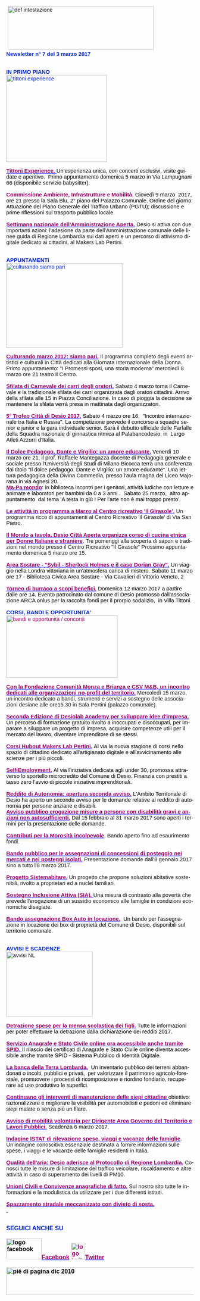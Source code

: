 <html xmlns:v="urn:schemas-microsoft-com:vml" xmlns:o="urn:schemas-microsoft-com:office:office" xmlns:w="urn:schemas-microsoft-com:office:word" xmlns:m="http://schemas.microsoft.com/office/2004/12/omml" xmlns="http://www.w3.org/TR/REC-html40"><head><meta http-equiv=Content-Type content="text/html; charset=utf-8"><meta name=Generator content="Microsoft Word 15 (filtered medium)"><!--[if !mso]><style>v\:* {behavior:url(#default#VML);}
o\:* {behavior:url(#default#VML);}
w\:* {behavior:url(#default#VML);}
.shape {behavior:url(#default#VML);}
</style><![endif]--><style><!--
/* Font Definitions */
@font-face
	{font-family:"Cambria Math";
	panose-1:2 4 5 3 5 4 6 3 2 4;}
@font-face
	{font-family:Calibri;
	panose-1:2 15 5 2 2 2 4 3 2 4;}
/* Style Definitions */
p.MsoNormal, li.MsoNormal, div.MsoNormal
	{margin:0cm;
	margin-bottom:.0001pt;
	font-size:11.0pt;
	font-family:"Calibri",sans-serif;}
a:link, span.MsoHyperlink
	{mso-style-priority:99;
	color:blue;
	text-decoration:underline;}
a:visited, span.MsoHyperlinkFollowed
	{mso-style-priority:99;
	color:#954F72;
	text-decoration:underline;}
.MsoChpDefault
	{mso-style-type:export-only;}
@page WordSection1
	{size:612.0pt 792.0pt;
	margin:70.85pt 2.0cm 2.0cm 2.0cm;}
div.WordSection1
	{page:WordSection1;}
--></style></head><body lang=IT link=blue vlink="#954F72"><div class=WordSection1><p class=MsoNormal>&nbsp;<img width=392 height=118 style='width:4.0833in;height:1.2291in' id="_x0000_i1032" src="http://www.comune.desio.mb.it/servizi/gestionedocumentale/visualizzadocumento.aspx?id=6276" alt="def intestazione"> <o:p></o:p></p><div><div><p class=MsoNormal><strong><span style='font-family:"Calibri",sans-serif;color:#0426C6'>Newsletter n°&nbsp;7 del&nbsp;3 marzo 2017</span></strong><o:p></o:p></p></div><div><p class=MsoNormal>&nbsp;<o:p></o:p></p></div><div><p class=MsoNormal>&nbsp;<o:p></o:p></p></div><div><p class=MsoNormal><strong><span style='font-family:"Calibri",sans-serif;color:#0426C6'>IN PRIMO PIANO</span></strong><o:p></o:p></p></div><div><p class=MsoNormal><span style='color:#0426C6'><img width=270 height=234 style='width:2.8125in;height:2.4375in' id="_x0000_i1031" src="https://www.comune.desio.mb.it/servizi/gestionedocumentale/visualizzadocumento.aspx?ID=22215" alt="tittoni experience"></span><o:p></o:p></p></div><div><p class=MsoNormal>&nbsp;<o:p></o:p></p></div><div><div><p class=MsoNormal><span style='color:#0426C6'><a href="http://www.comune.desio.mb.it/servizi/notizie/notizie_fase02.aspx?ID=43197" target="_self"><strong><span style='font-family:"Calibri",sans-serif;color:#990066'>Tittoni Experience.&nbsp;</span></strong></a></span><span style='color:black'>Un’esperienza unica, con concerti esclusivi, visite guidate e&nbsp;aperitivo.&nbsp; Primo appuntamento domenica 5 marzo&nbsp;in Via Lampugnani 66 (disponibile servizio babysitter).</span><span style='color:#0426C6'><o:p></o:p></span></p></div></div><div><p class=MsoNormal>&nbsp;<o:p></o:p></p></div><div><div><p class=MsoNormal><strong><span style='font-family:"Calibri",sans-serif;color:#990066'>Commissione Ambiente, Infrastrutture e Mobilità.</span></strong><span style='color:#0426C6'>&nbsp;</span><span style='color:black'>Giovedì 9 marzo &nbsp;2017, ore 21 presso la Sala Blu, 2° piano del Palazzo Comunale. Ordine del giorno: Attuazione del Piano Generale del Traffico Urbano&nbsp;(PGTU); discussione e prime riflessioni sul trasporto pubblico locale.&nbsp;</span><span style='color:#0426C6'><o:p></o:p></span></p></div></div><div><p class=MsoNormal>&nbsp;<o:p></o:p></p></div><div><p class=MsoNormal><strong><span style='font-family:"Calibri",sans-serif'><a href="http://www.comune.desio.mb.it/servizi/notizie/notizie_fase02.aspx?ID=43321" target="_self"><span style='color:#990066'>Settimana nazionale dell'Amministrazione Aperta.</span></a><span style='color:#990066'> </span></span></strong>Desio si attiva con due importanti azioni: l'adesione da parte dell'Amministrazione comunale delle linee guida di Regione Lombardia sui dati aperti e un percorso di attivismo digitale dedicato ai cittadini, al Makers Lab Pertini.<o:p></o:p></p></div><div><p class=MsoNormal>&nbsp;<o:p></o:p></p></div><div><p class=MsoNormal>&nbsp;<o:p></o:p></p></div><div><p class=MsoNormal><strong><span style='font-family:"Calibri",sans-serif;color:#0426C6'>APPUNTAMENTI </span></strong><o:p></o:p></p></div><div><p class=MsoNormal><span style='color:#0426C6'><img border=0 width=312 height=227 style='width:3.25in;height:2.3645in' id="_x0000_i1030" src="https://www.comune.desio.mb.it/servizi/gestionedocumentale/visualizzadocumento.aspx?ID=22216" alt="culturando siamo pari"></span><o:p></o:p></p></div><div><p class=MsoNormal><br><a href="http://www.comune.desio.mb.it/servizi/notizie/notizie_fase02.aspx?ID=43292" target="_self"><strong><span style='font-family:"Calibri",sans-serif;color:#990066'>Culturando marzo 2017: siamo pari.</span></strong></a> Il programma completo degli eventi artistici e culturali in Città dedicati alla Giornata Internazionale della Donna. Primo appuntamento: &quot;I Promessi sposi, una storia moderna&quot; mercoledì 8 marzo ore 21 teatro il Centro.<o:p></o:p></p></div><div><div><p class=MsoNormal>&nbsp;<o:p></o:p></p></div><div><p class=MsoNormal><strong><span style='font-family:"Calibri",sans-serif;color:#990066'><a href="http://www.oratoriobvidesio.it/news.aspx?idnews=273&amp;lang=IT" target="_self"><span style='color:#990066'>Sfilata&nbsp;di&nbsp;Carnevale dei carri degli oratori.</span></a></span></strong><span style='color:black'> Sabato 4 marzo torna il Carnevale e la tradizionale sfilata dei carri organizzata dagli oratori cittadini. Arrivo della sfilata alle 15 in Piazza Conciliazione. In caso di pioggia la decisione se mantenere la sfilata verrà presa in mattinata dagli organizzatori. </span><o:p></o:p></p></div><div><p class=MsoNormal>&nbsp;<o:p></o:p></p></div><div><p class=MsoNormal><span style='color:#990066'><a href="http://www.federginnastica.it/news/informative/23406-trofeo-citt%C3%A0-di-desio-2017-%80%93-incontro-internazionale-tra-italia-e-russia.html" target="_self"><strong><span style='font-family:"Calibri",sans-serif;color:#990066'>5° Trofeo Città di Desio 2017.</span></strong></a></span><span style='color:black'> Sabato 4 marzo ore 16,&nbsp; &quot;Incontro internazionale tra Italia e Russia&quot;. La competizione prevede il concorso a squadre senior e junior e la gara individuale senior.&nbsp;Sarà il debutto ufficiale delle Farfalle della Squadra nazionale di ginnastica ritmica&nbsp;al Palabancodesio&nbsp; in&nbsp;&nbsp;Largo Atleti Azzurri d'Italia. </span><o:p></o:p></p></div><div><p class=MsoNormal>&nbsp;<o:p></o:p></p></div><div><p class=MsoNormal><strong><span style='font-family:"Calibri",sans-serif;color:#990066'><a href="https://www.liceodesio.gov.it/" target="_self"><span style='color:#990066'>Il Dolce Pedagogo. Dante e Virgilio: un amore educante.</span></a></span></strong><span style='color:black'> Venerdì 10 marzo ore 21, il prof. Raffaele Mantegazza docente di Pedagogia generale e sociale presso l'Università degli Studi di Milano Bicocca terrà una conferenza dal titolo &quot;Il dolce pedagogo. Dante e Virgilio: un amore educante&quot;.&nbsp;Una lettura pedagogica della Divina Commedia, presso l'aula magna del Liceo Majorana in via Agnesi 20. </span><o:p></o:p></p></div><div><p class=MsoNormal><span style='color:#990066'><a href="http://www.comune.desio.mb.it/servizi/notizie/notizie_fase02.aspx?ID=41527" target="_self"><strong><span style='font-family:"Calibri",sans-serif;color:#990066'>Ma-Pa mondo</span></strong></a></span><span style='color:black'>: in biblioteca&nbsp;incontri per i genitori, attività ludiche con letture e animate e laboratori per bambini da 0 a 3 anni .&nbsp; Sabato 25 marzo,&nbsp;&nbsp;altro appuntamento&nbsp; dal tema 'A testa in giù ! Per l'arte non è mai troppo presto'. </span><o:p></o:p></p></div><div><p class=MsoNormal>&nbsp;<o:p></o:p></p></div></div><div><p class=MsoNormal><strong><span style='font-family:"Calibri",sans-serif;color:#990066'><a href="http://www.comune.desio.mb.it/servizi/notizie/notizie_fase02.aspx?ID=43331" target="_self"><span style='color:#990066'>Le attività in programma a&nbsp;Marzo al Centro ricreativo 'Il Girasole'.</span></a></span></strong> Un programma ricco di appuntamenti al Centro Ricreativo 'Il Girasole' di Via San Pietro.<span style='color:black'> </span><o:p></o:p></p></div><div><p class=MsoNormal>&nbsp;<o:p></o:p></p></div><div><p class=MsoNormal><strong><span style='font-family:"Calibri",sans-serif;color:#990066'><a href="http://www.comune.desio.mb.it/servizi/notizie/notizie_fase02.aspx?ID=43113" target="_self"><span style='color:#990066'>Il Mondo a tavola. Desio Città Aperta organizza corso di cucina etnica per Donne Italiane e straniere</span></a></span></strong>. Tre pomeriggi alla scoperta di sapori e tradizioni nel mondo presso il Centro Ricreativo &quot;Il Girasole&quot; Prossimo appuntamento domenica 5 marzo ore 15.<o:p></o:p></p></div><div><div><p class=MsoNormal>&nbsp;<o:p></o:p></p></div><div><p class=MsoNormal><strong><span style='font-family:"Calibri",sans-serif;color:#990066'><a href="http://www.comune.desio.mb.it/servizi/notizie/notizie_fase02.aspx?ID=43346" target="_self"><span style='color:#990066'>Area Sostare - &quot;Sybil - Sherlock Holmes e il caso Dorian Gray&quot;.</span></a></span></strong><strong><span style='font-family:"Calibri",sans-serif;color:black'>&nbsp;</span></strong><span style='color:black'>Un viaggio nella Londra vittoriana in un'atmosfera carica di mistero. Sabato 11 marzo ore 17 - Biblioteca Civica Area Sostare - Via Cavalieri di Vittorio Veneto, 2 </span><o:p></o:p></p></div><div><p class=MsoNormal>&nbsp;<o:p></o:p></p></div><div><p class=MsoNormal><strong><span style='font-family:"Calibri",sans-serif;color:#990066'><a href="http://www.comune.desio.mb.it/servizi/notizie/notizie_fase02.aspx?ID=43367" target="_self"><span style='color:#990066'>Torneo di burraco a scopi benefici.</span></a></span></strong><span style='color:black'> Domenica 12 marzo 2017 a partire dalle ore 14. Evento patrocinato dal comune di Desio promosso dall'associazione ARCA onlus per la raccolta fondi per il prorpio sodalizio,&nbsp; in Villa Tittoni. </span><o:p></o:p></p></div><div><div><p class=MsoNormal>&nbsp;<o:p></o:p></p></div></div><div><p class=MsoNormal><strong><span style='font-family:"Calibri",sans-serif;color:#0426C6'>CORSI, BANDI E OPPORTUNITA'</span></strong> <o:p></o:p></p></div><div><p class=MsoNormal><span style='color:#990066'><img border=0 width=299 height=168 style='width:3.1145in;height:1.75in' id="_x0000_i1029" src="http://www.comune.desio.mb.it/servizi/gestionedocumentale/visualizzadocumento.aspx?id=18790" alt="bandi e opportunità / concorsi"></span><o:p></o:p></p></div><div><p class=MsoNormal>&nbsp;<o:p></o:p></p></div><div><p class=MsoNormal><a href="http://www.comune.desio.mb.it/servizi/notizie/notizie_fase02.aspx?ID=43389" target="_self"><strong><span style='font-family:"Calibri",sans-serif;color:#990066'>Con la&nbsp;Fondazione Comunità Monza e Brianza e CSV M&amp;B, un&nbsp;incontro dedicati alle organizzazioni no-profit del territorio.</span></strong></a> Mercoledì 15 marzo, un incontro dedicato a bandi, strumenti e servizi a sostegno delle associazioni desiane alle&nbsp;ore15.30 in Sala Pertini (palazzo comunale).<o:p></o:p></p></div></div><div><p class=MsoNormal>&nbsp;<o:p></o:p></p></div><div><p class=MsoNormal><span style='color:#990066'><a href="http://www.comune.desio.mb.it/servizi/notizie/notizie_fase02.aspx?ID=43183" target="_self"><strong><span style='font-family:"Calibri",sans-serif;color:#990066'>Seconda Edizione di Desiolab Academy per sviluppare idee d'impresa.</span></strong></a></span><span style='color:black'>&nbsp;<strong><span style='font-family:"Calibri",sans-serif'> </span></strong>Un percorso di formazione gratuito rivolto a inoccupati e disoccupati, per imparare a siluppare un progetto di impresa, acquisire competenze utili per il mercato del lavoro, diventare imprenditore di se stessi. </span><o:p></o:p></p></div><div><p class=MsoNormal>&nbsp;<o:p></o:p></p></div><div><p class=MsoNormal><span style='color:#990066'><a href="http://www.comune.desio.mb.it/servizi/notizie/notizie_fase02.aspx?ID=43208" target="_self"><strong><span style='font-family:"Calibri",sans-serif;color:#990066'>Corsi Hubout Makers Lab Pertini.</span></strong></a><strong><span style='font-family:"Calibri",sans-serif'> </span></strong></span><span style='color:black'>Al via&nbsp;la nuova&nbsp;stagione di corsi nello spazio di cittadino dedicato all'artigianato digitale e all'avvicinamento alle scienze per i più piccoli. </span><o:p></o:p></p></div><div><p class=MsoNormal>&nbsp;<o:p></o:p></p></div><div><p class=MsoNormal><span style='color:#990066'><a href="http://www.comune.desio.mb.it/servizi/notizie/notizie_fase02.aspx?ID=43223" target="_self"><strong><span style='font-family:"Calibri",sans-serif;color:#990066'>SelfiEmployment.</span></strong></a></span><strong><span style='font-family:"Calibri",sans-serif;color:black'>&nbsp;</span></strong><span style='color:black'>Al via l'iniziativa dedicata agli under 30, promossa attraverso lo sportello microcredito del Comune di Desio. Finanzia con prestiti a tasso zero l’avvio di piccole iniziative imprenditoriali.</span><o:p></o:p></p></div><div><p class=MsoNormal>&nbsp;<o:p></o:p></p></div><div><div><p class=MsoNormal><span style='color:#990066'><a href="http://www.comune.desio.mb.it/servizi/notizie/notizie_fase02.aspx?ID=43172" target="_self"><strong><span style='font-family:"Calibri",sans-serif;color:#990066'>Reddito di Autonomia: apertura seconda avviso.</span></strong></a><strong><span style='font-family:"Calibri",sans-serif'> </span></strong></span><span style='color:black'>L'Ambito Territoriale di Desio ha aperto un secondo avviso per le domande relative al reddito di autonomia per persone anziane e disabili. </span><o:p></o:p></p></div><div><p class=MsoNormal><span style='color:#990066'><a href="http://www.comune.desio.mb.it/servizi/notizie/notizie_fase02.aspx?ID=43164" target="_self"><strong><span style='font-family:"Calibri",sans-serif;color:#990066'>Avviso pubblico erogazione misure a persone con disabilità gravi e anziani non autosufficienti.</span></strong></a><strong><span style='font-family:"Calibri",sans-serif'> </span></strong></span><span style='color:black'>Dal 15 febbraio al 31 marzo 2017 sono aperti i termini per la presentazione delle domande.</span><o:p></o:p></p></div></div><div><p class=MsoNormal>&nbsp;<o:p></o:p></p></div><div><p class=MsoNormal><strong><span style='font-family:"Calibri",sans-serif;color:#990066'><a href="http://www.comune.desio.mb.it/servizi/notizie/notizie_fase02.aspx?ID=42983" target="_self"><span style='color:#990066'>Contributi per la Morosità incolpevole</span></a></span></strong>. Bando aperto fino ad esaurimento fondi. <o:p></o:p></p></div><div><p class=MsoNormal>&nbsp;<o:p></o:p></p></div><div><p class=MsoNormal><strong><span style='font-family:"Calibri",sans-serif;color:#990066'><a href="http://www.comune.desio.mb.it/servizi/notizie/notizie_fase02.aspx?ID=42938" target="_self"><span style='color:#990066'>Bando pubblico per le assegnazioni di concessioni di posteggio nei mercati e nei posteggi isolati.</span></a></span></strong> Presentazione domande dall'8 gennaio 2017 sino a tutto l'8 marzo 2017.<o:p></o:p></p></div><div><p class=MsoNormal>&nbsp;<o:p></o:p></p></div><div><p class=MsoNormal><strong><span style='font-family:"Calibri",sans-serif;color:#990066'><a href="http://www.comune.desio.mb.it/servizi/notizie/notizie_fase02.aspx?ID=41431" target="_self"><span style='color:#990066'>Progetto Sistemabitare.</span></a></span></strong> Un progetto che propone soluzioni abitative sostenibili, rivolto a proprietari ed a nuclei familiari. <o:p></o:p></p></div><div><p class=MsoNormal>&nbsp;<o:p></o:p></p></div><div><p class=MsoNormal><strong><span style='font-family:"Calibri",sans-serif;color:#990066'><a href="http://www.comune.desio.mb.it/servizi/notizie/notizie_fase02.aspx?ID=40660" target="_self"><span style='color:#990066'>Sostegno Inclusione Attiva (SIA).</span> </a></span></strong>Una misura di contrasto alla povertà che prevede l'erogazione di un sussidio economico alle famiglie in condizioni economiche disagiate.<o:p></o:p></p></div><div><p class=MsoNormal>&nbsp;<o:p></o:p></p></div><div><div><p class=MsoNormal><span style='color:#990066'><a href="http://www.comune.desio.mb.it/servizi/notizie/notizie_fase02.aspx?ID=35369" target="_self"><strong><span style='font-family:"Calibri",sans-serif;color:#990066'>Bando assegnazione Box Auto in locazione.</span></strong></a><strong><span style='font-family:"Calibri",sans-serif'>&nbsp; </span></strong></span><span style='color:black'>Un</span><strong><span style='font-family:"Calibri",sans-serif;color:#990066'> </span></strong><span style='color:black'>bando per l'assegnazione in locazione dei box di proprietà del Comune di Desio, disponibili sul territorio comunale.</span><o:p></o:p></p></div><div><p class=MsoNormal>&nbsp;<o:p></o:p></p></div><div><p class=MsoNormal>&nbsp;<o:p></o:p></p></div></div><div><p class=MsoNormal><strong><span style='font-family:"Calibri",sans-serif;color:#0426C6'>AVVISI E SCADENZE</span></strong> <o:p></o:p></p></div><div><div><p class=MsoNormal><img border=0 width=232 height=175 style='width:2.4166in;height:1.8229in' id="_x0000_i1028" src="http://www.comune.desio.mb.it/servizi/gestionedocumentale/visualizzadocumento.aspx?id=18789" alt="avvisi NL"><o:p></o:p></p></div><div><p class=MsoNormal>&nbsp;<o:p></o:p></p></div><div><div><p class=MsoNormal><strong><span style='font-family:"Calibri",sans-serif;color:#990066'><a href="https://www.comune.desio.mb.it/upload/desio/newsletter/Detrazione%20spese%20per%20la%20mensa%20scolastica%20dei%20figli.%20Tutte%20le%20informazioni%20per%20poter%20effettuare%20la%20detrazione%20dalla%20dichiarazione%20dei%20redditi%202017" target="_self"><span style='color:#990066'>Detrazione spese per la mensa scolastica dei figli.</span></a> </span></strong><span style='color:black'>Tutte le informazioni per poter effettuare la detrazione dalla dichiarazione dei redditi 2017.</span><o:p></o:p></p></div></div><div><p class=MsoNormal><span style='color:#990066'>&nbsp;<o:p></o:p></span></p></div><div><div><div><p class=MsoNormal><strong><span style='font-family:"Calibri",sans-serif;color:#990066'><a href="http://www.comune.desio.mb.it/servizi/notizie/notizie_fase02.aspx?ID=43268" target="_self"><span style='color:#990066'>Servizio Anagrafe e Stato Civile online ora accessibile anche tramite SPID</span><span style='color:#990066'>.&nbsp;</span></a></span></strong><span style='color:black'>Il rilascio dei certificati di Anagrafe e Stato Civile&nbsp;online diventa accessibile anche tramite&nbsp;SPID -&nbsp;Sistema Pubblico di Identità Digitale.&nbsp;</span><span style='color:#990066'><o:p></o:p></span></p></div><div><p class=MsoNormal><span style='color:#990066'>&nbsp;<o:p></o:p></span></p></div><div><p class=MsoNormal><span style='color:#990066'><a href="http://www.comune.desio.mb.it/servizi/notizie/notizie_fase02.aspx?ID=43287" target="_self"><strong><span style='font-family:"Calibri",sans-serif;color:#990066'>La banca della Terra Lombarda.</span></strong></a>&nbsp; </span><span style='color:black'>Un inventario pubblico dei terreni abbandonati o incolti, pubblici e privati,&nbsp; per valorizzare il patrimonio agricolo-forestale, promuovere i processi di ricomposizione e riordino fondiario, recuperare ad uso produttivo le superfici</span><span style='color:#990066'>.<o:p></o:p></span></p></div><div><p class=MsoNormal><span style='color:#990066'>&nbsp;<o:p></o:p></span></p></div></div><p class=MsoNormal><span style='color:#990066'><a href="http://www.comune.desio.mb.it/servizi/notizie/notizie_fase02.aspx?ID=43140" target="_self"><strong><span style='font-family:"Calibri",sans-serif;color:#990066'>Continuano gli interventi di manutenzione delle siepi cittadine</span></strong><strong><span style='font-family:"Calibri",sans-serif;color:black'> </span></strong></a></span><span style='color:black'>obiettivo: razionalizzare e migliorare la visibilità per automobilisti e pedoni ed eliminare siepi malate o senza più un filare.</span><o:p></o:p></p></div><div><p class=MsoNormal>&nbsp;<o:p></o:p></p></div><div><p class=MsoNormal><span style='color:#990066'><a href="http://www.comune.desio.mb.it/servizi/notizie/notizie_fase02.aspx?ID=43097" target="_self"><strong><span style='font-family:"Calibri",sans-serif;color:#990066'>Avviso di mobilità volontaria per Dirigente Area Governo del Territorio e Lavori Pubblici.</span></strong></a><strong><span style='font-family:"Calibri",sans-serif'>&nbsp;</span></strong></span><span style='color:black'>Scadenza 6 marzo 2017.</span><o:p></o:p></p></div><div><p class=MsoNormal>&nbsp;<o:p></o:p></p></div><div><div><p class=MsoNormal><strong><span style='font-family:"Calibri",sans-serif;color:#990066'><a href="http://www.comune.desio.mb.it/servizi/notizie/notizie_fase02.aspx?ID=43070" target="_self"><span style='color:#990066'>Indagine ISTAT di rilevazione spese, viaggi e vacanze delle famiglie</span></a></span></strong>. Un’indagine conoscitiva essenziale destinata a fornire informazioni sulle spese, i viaggi e le vacanze delle famiglie residenti in Italia.<o:p></o:p></p></div></div><div><p class=MsoNormal>&nbsp;<o:p></o:p></p></div><div><div><p class=MsoNormal><strong><span style='font-family:"Calibri",sans-serif;color:#990066'><a href="http://www.comune.desio.mb.it/servizi/notizie/notizie_fase02.aspx?ID=42950" target="_self"><span style='color:#990066'>Qualità dell'aria: Desio aderisce al Protocollo di Regione Lombardia.</span></a></span></strong> Conosci tutte le misure di limitazione del traffico veicolare, riscaldamento e altre attività in caso di superamento dei livelli di PM10. <o:p></o:p></p></div></div></div><div><div><div><p class=MsoNormal>&nbsp;<o:p></o:p></p></div><div><p class=MsoNormal><strong><span style='font-family:"Calibri",sans-serif;color:#990066'><a href="http://www.comune.desio.mb.it/servizi/notizie/notizie_fase02.aspx?ID=40869" target="_self"><span style='color:#990066'>Unioni Civili e Convivenze anagrafiche di fatto.</span></a></span></strong> Sul nostro sito tutte le informazioni e la modulistica da utilizzare per i due differenti istituti.<o:p></o:p></p></div></div></div><div><p class=MsoNormal>&nbsp;<o:p></o:p></p></div><div><p class=MsoNormal><strong><span style='font-family:"Calibri",sans-serif;color:#990066'><a href="http://www.comune.desio.mb.it/servizi/notizie/notizie_fase02.aspx?ID=40731" target="_self"><o:p></o:p></a></span></strong></p><div><p class=MsoNormal><strong><u><span style='font-family:"Calibri",sans-serif;color:#990066'><a href="http://www.comune.desio.mb.it/servizi/notizie/notizie_fase02.aspx?ID=40731" target="_self"><span style='color:#990066'>Spazzamento stradale meccanizzato con divieto di sosta.</span></a></span></u></strong></p></div><div><p class=MsoNormal><b><u><span style='color:blue'><a href="http://www.comune.desio.mb.it/servizi/notizie/notizie_fase02.aspx?ID=40731" target="_self">&nbsp;<o:p></o:p></a></span></u></b></p></div><p class=MsoNormal><o:p>&nbsp;</o:p></p></div><div><div><p class=MsoNormal>&nbsp;<o:p></o:p></p></div><div><p class=MsoNormal><strong><span style='font-size:12.0pt;font-family:"Calibri",sans-serif;color:#0426C6'>SEGUICI ANCHE SU</span></strong><span style='font-size:12.0pt;color:black'><o:p></o:p></span></p></div><div><div><div><div><div><div><div><div><div><div><p class=MsoNormal><span style='font-size:12.0pt;color:black'>&nbsp;<o:p></o:p></span></p></div><div><p class=MsoNormal><b><span style='font-size:12.0pt;color:black'><img border=0 width=95 height=56 style='width:.9895in;height:.5833in' id="_x0000_i1027" src="https://www.comune.desio.mb.it/servizi/gestionedocumentale/visualizzadocumento.aspx?ID=18791" alt="logo facebook"></span></b><span style='font-size:12.0pt;color:black'><a href="https://it-it.facebook.com/pages/Comune-Di-Desio/103441483073684" target="_self"><strong><span style='font-family:"Calibri",sans-serif;color:#990066'>Facebook</span></strong></a></span><strong><span style='font-size:12.0pt;font-family:"Calibri",sans-serif;color:#990066'> </span></strong><b><span style='font-size:12.0pt;color:#990066'><img border=0 width=38 height=44 style='width:.3958in;height:.4583in' id="_x0000_i1026" src="https://www.comune.desio.mb.it/servizi/gestionedocumentale/visualizzadocumento.aspx?ID=18792" alt="logo twitter"></span></b><span style='font-size:12.0pt;color:black'><a href="https://mobile.twitter.com/comunedidesio" target="_self"><strong><span style='font-family:"Calibri",sans-serif;color:#990066'>Twitter</span></strong></a><strong><span style='font-family:"Calibri",sans-serif'> </span></strong><o:p></o:p></span></p></div><div><p class=MsoNormal><span style='font-size:12.0pt;color:black'>&nbsp;<o:p></o:p></span></p></div></div><div><p class=MsoNormal><b><span style='font-size:12.0pt;color:black'><img border=0 width=993 height=74 style='width:10.3437in;height:.7708in' id="_x0000_i1025" src="http://www.comune.desio.mb.it/servizi/gestionedocumentale/visualizzadocumento.aspx?id=6565" alt="piè di pagina dic 2010"></span></b><span style='font-size:12.0pt;color:black'><o:p></o:p></span></p></div></div></div></div></div></div></div></div></div></div></div